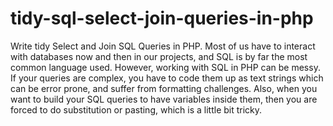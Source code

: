 # tidy-sql-select-join-queries-in-php
Write tidy Select and Join SQL Queries in PHP. Most of us have to interact with databases now and then in our projects, and SQL is by far the most common language used. However, working with SQL in PHP can be messy. If your queries are complex, you have to code them up as text strings which can be error prone, and suffer from formatting challenges. Also, when you want to build your SQL queries to have variables inside them, then you are forced to do substitution or pasting, which is a little bit tricky.
